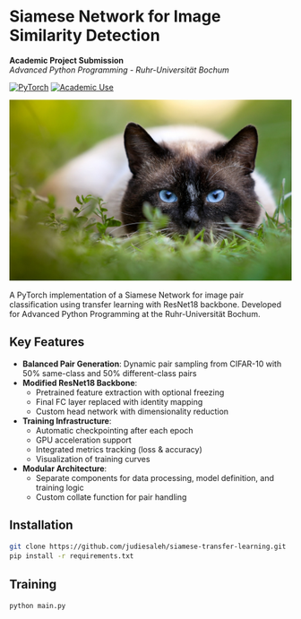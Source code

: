 # Siamese Network for Image Similarity Detection  
**Academic Project Submission**  
*Advanced Python Programming - Ruhr-Universität Bochum*  

[![PyTorch](https://img.shields.io/badge/PyTorch-2.6.0-%23EE4C2C.svg)](https://pytorch.org/)
[![Academic Use](https://img.shields.io/badge/License-Academic%20Use-blue.svg)](LICENSE)

<img src="docs/Siamese.jpg" width="600" alt="Siamese Network Architecture">

A PyTorch implementation of a Siamese Network for image pair classification using transfer learning with ResNet18 backbone. Developed for Advanced Python Programming at the Ruhr-Universität Bochum.

## Key Features

- **Balanced Pair Generation**: Dynamic pair sampling from CIFAR-10 with 50% same-class and 50% different-class pairs
- **Modified ResNet18 Backbone**: 
  - Pretrained feature extraction with optional freezing
  - Final FC layer replaced with identity mapping
  - Custom head network with dimensionality reduction
- **Training Infrastructure**:
  - Automatic checkpointing after each epoch
  - GPU acceleration support
  - Integrated metrics tracking (loss & accuracy)
  - Visualization of training curves
- **Modular Architecture**:
  - Separate components for data processing, model definition, and training logic
  - Custom collate function for pair handling


## Installation
```bash
git clone https://github.com/judiesaleh/siamese-transfer-learning.git
pip install -r requirements.txt
```

## Training
```
python main.py
```